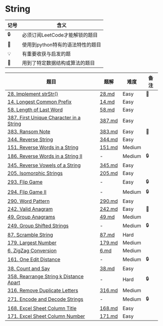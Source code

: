 # String

| 记号 | 含义 |
| ---- | ---- |
| 🔒 | 必须订阅LeetCode才能解锁的题目 |
| 🐲 | 使用到python特有的语法特性的题目 |
| 💡 | 有重要收获与启发的题 |
| 📡 | 用到了特定数据结构或算法的题目 |

| 题目 | 题解 | 难度 | 备注 |
| ---- | ---- | ---- | ---- |
| [28. Implement strStr()](https://leetcode.com/problems/implement-strstr/) | [28.md](../solutions/28.md) | Easy | 📡 |
| [14. Longest Common Prefix](https://leetcode.com/problems/longest-common-prefix/) | [14.md](../solutions/14.md) | Easy | |
| [58. Length of Last Word](https://leetcode.com/problems/length-of-last-word/) | [58.md](../solutions/58.md) | Easy | |
| [387. First Unique Character in a String](https://leetcode.com/problems/first-unique-character-in-a-string/) | [387.md](../solutions/387.md) | Easy | |
| [383. Ransom Note](https://leetcode.com/problems/ransom-note/) | [383.md](../solutions/383.md) | Easy | 🐲 |
| [344. Reverse String](https://leetcode.com/problems/reverse-string/) | [344.md](../solutions/344.md) | Easy | |
| [151. Reverse Words in a String](https://leetcode.com/problems/reverse-words-in-a-string/) | [151.md](../solutions/151.md) | Medium | |
| [186. Reverse Words in a String II](https://leetcode.com/problems/reverse-words-in-a-string-ii/) | - | Medium | 🔒 |
| [345. Reverse Vowels of a String](https://leetcode.com/problems/reverse-vowels-of-a-string/) | [345.md](../solutions/345.md) | Easy | |
| [205. Isomorphic Strings](https://leetcode.com/problems/reverse-vowels-of-a-string/) | [205.md](../solutions/205.md) | Easy | |
| [293. Flip Game](https://leetcode.com/problems/flip-game/) | - | Easy | 🔒 |
| [294. Flip Game II](https://leetcode.com/problems/flip-game-ii/) | - | Medium | 🔒 |
| [290. Word Pattern](https://leetcode.com/problems/word-pattern/) | [290.md](../solutions/290.md) | Easy | |
| [242. Valid Anagram](https://leetcode.com/problems/valid-anagram/) | [242.md](../solutions/242.md) | Easy | 🐲 |
| [49. Group Anagrams](https://leetcode.com/problems/group-anagrams/) | [49.md](../solutions/49.md) | Medium | |
| [249. Group Shifted Strings](https://leetcode.com/problems/group-shifted-strings/) | - | Medium | 🔒 |
| [87. Scramble String](https://leetcode.com/problems/scramble-string) | [87.md](../solutions/87.md) | Hard | |
| [179. Largest Number](https://leetcode.com/problems/largest-number/) | [179.md](../solutions/179.md) | Medium | |
| [6. ZigZag Conversion](https://leetcode.com/problems/zigzag-conversion/) | [6.md](../solutions/6.md) | Medium | |
| [161. One Edit Distance](https://leetcode.com/problems/one-edit-distance/) | - | Medium | 🔒 |
| [38. Count and Say](https://leetcode.com/problems/count-and-say/) | [38.md](../solutions/38.md) | Easy | |
| [358. Rearrange String k Distance Apart](https://leetcode.com/problems/rearrange-string-k-distance-apart/) | - | Hard | 🔒 |
| [316. Remove Duplicate Letters](https://leetcode.com/problems/remove-duplicate-letters/) | [316.md](../solutions/316.md) | Medium | |
| [271. Encode and Decode Strings](https://leetcode.com/problems/encode-and-decode-strings/) | - | Medium | 🔒 |
| [168. Excel Sheet Column Title](https://leetcode.com/problems/excel-sheet-column-title/) | [168.md](../solutions/168.md) | Easy | |
| [171. Excel Sheet Column Number](https://leetcode.com/problems/excel-sheet-column-number/) | [171.md](../solutions/171.md) | Easy | |

